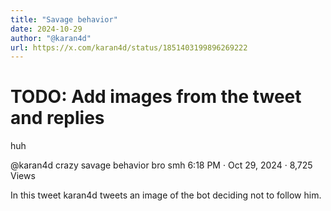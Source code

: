 ```yaml
---
title: "Savage behavior"
date: 2024-10-29
author: "@karan4d"
url: https://x.com/karan4d/status/1851403199896269222
---
```

# TODO: Add images from the tweet and replies

huh

@karan4d
crazy savage behavior bro smh
6:18 PM · Oct 29, 2024
·
8,725
 Views

In this tweet karan4d tweets an image of the bot deciding not to follow him.